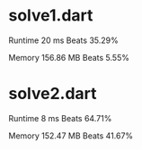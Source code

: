 # solve1.dart

Runtime 20 ms Beats 35.29%

Memory 156.86 MB Beats 5.55%

# solve2.dart

Runtime 8 ms Beats 64.71%

Memory 152.47 MB Beats 41.67%


